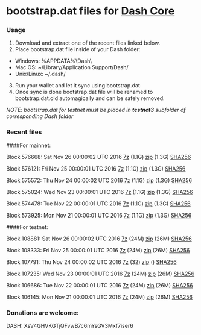 # bootstrap.dat files for [Dash Core](https://www.dash.org)

### Usage

1. Download and extract one of the recent files linked below.
2. Place bootstrap.dat file inside of your Dash folder:
 - Windows: %APPDATA%\Dash\
 - Mac OS: ~/Library/Application Support/Dash/
 - Unix/Linux: ~/.dash/
3. Run your wallet and let it sync using bootstrap.dat
4. Once sync is done bootstrap.dat file will be renamed to bootstrap.dat.old automagically and can be safely removed.

_NOTE: bootstrap.dat for testnet must be placed in **testnet3** subfolder of corresponding Dash folder_

### Recent files

####For mainnet:

Block 576668: Sat Nov 26 00:00:02 UTC 2016 [7z](https://transfer.sh/45Cv4/bootstrap.dat.20161126.7z) (1.1G) [zip](https://transfer.sh/gLohs/bootstrap.dat.20161126.zip) (1.3G) [SHA256](https://transfer.sh/lCW4n/sha256.txt)

Block 576121: Fri Nov 25 00:00:01 UTC 2016 [7z](https://transfer.sh/VTtit/bootstrap.dat.20161125.7z) (1.1G) [zip](https://transfer.sh/ZIrqX/bootstrap.dat.20161125.zip) (1.3G) [SHA256](https://transfer.sh/15VK3B/sha256.txt)

Block 575572: Thu Nov 24 00:00:02 UTC 2016 [7z](https://transfer.sh/14RoTt/bootstrap.dat.20161124.7z) (1.1G) [zip](https://transfer.sh/R40ON/bootstrap.dat.20161124.zip) (1.3G) [SHA256](https://transfer.sh/B1Z1Z/sha256.txt)

Block 575024: Wed Nov 23 00:00:01 UTC 2016 [7z](https://transfer.sh/hEOXP/bootstrap.dat.20161123.7z) (1.1G) [zip](https://transfer.sh/15E1H4/bootstrap.dat.20161123.zip) (1.3G) [SHA256](https://transfer.sh/yG7QC/sha256.txt)

Block 574478: Tue Nov 22 00:00:01 UTC 2016 [7z](https://transfer.sh/G44xB/bootstrap.dat.20161122.7z) (1.1G) [zip](https://transfer.sh/11bwmq/bootstrap.dat.20161122.zip) (1.3G) [SHA256](https://transfer.sh/12uKgW/sha256.txt)

Block 573925: Mon Nov 21 00:00:01 UTC 2016 [7z](https://transfer.sh/lXTSE/bootstrap.dat.20161121.7z) (1.1G) [zip](https://transfer.sh/Z2ShM/bootstrap.dat.20161121.zip) (1.3G) [SHA256](https://transfer.sh/TS6vA/sha256.txt)

####For testnet:

Block 108881: Sat Nov 26 00:00:02 UTC 2016 [7z](https://transfer.sh/SPhZz/bootstrap.dat.20161126.7z) (24M) [zip](https://transfer.sh/TgBT6/bootstrap.dat.20161126.zip) (26M) [SHA256](https://transfer.sh/HHXwG/sha256.txt)

Block 108333: Fri Nov 25 00:00:01 UTC 2016 [7z](https://transfer.sh/Qb6WI/bootstrap.dat.20161125.7z) (24M) [zip](https://transfer.sh/Hwy56/bootstrap.dat.20161125.zip) (26M) [SHA256](https://transfer.sh/W08rv/sha256.txt)

Block 107791: Thu Nov 24 00:00:02 UTC 2016 [7z](https://transfer.sh/2GczA/bootstrap.dat.20161124.7z) (32) [zip]() () [SHA256](https://transfer.sh/139JYg/sha256.txt)

Block 107235: Wed Nov 23 00:00:01 UTC 2016 [7z](https://transfer.sh/vGRwR/bootstrap.dat.20161123.7z) (24M) [zip](https://transfer.sh/PUkrJ/bootstrap.dat.20161123.zip) (26M) [SHA256](https://transfer.sh/gh8fw/sha256.txt)

Block 106686: Tue Nov 22 00:00:01 UTC 2016 [7z](https://transfer.sh/n0hpz/bootstrap.dat.20161122.7z) (24M) [zip](https://transfer.sh/RbgIe/bootstrap.dat.20161122.zip) (26M) [SHA256](https://transfer.sh/hvbqX/sha256.txt)

Block 106145: Mon Nov 21 00:00:01 UTC 2016 [7z](https://transfer.sh/qdHZp/bootstrap.dat.20161121.7z) (24M) [zip](https://transfer.sh/rfEb3/bootstrap.dat.20161121.zip) (26M) [SHA256](https://transfer.sh/11CrhN/sha256.txt)

### Donations are welcome:

DASH: XsV4GHVKGTjQFvwB7c6mYsGV3Mxf7iser6
